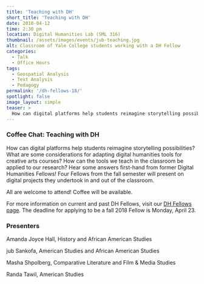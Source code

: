```yaml
---
title: 'Teaching with DH'
short_title: 'Teaching with DH'
date: 2018-04-12
time: 2:30 pm
location: Digital Humanities Lab (SML 316)
thumbnail: /assets/images/events/jub-teaching.jpg
alt: Classroom of Yale College students working with a DH Fellow
categories:
  - Talk
  - Office Hours
tags:
  - Geospatial Analysis
  - Text Analysis
  - Pedagogy
permalink: '/dh-fellows-18/'
spotlight: false
image_layout: simple
teaser: >
  How can digital platforms help students reimagine storytelling possibilties? What are some considerations for adapting digital humanities tools for creative arts courses? Hear some answers first-hand from former Digital Humanities Fellows.
---
```


### Coffee Chat: Teaching with DH

How can digital platforms help students reimagine storytelling possibilities? What are some considerations for adapting digital humanities tools for creative arts courses? How can the tools we teach in the classroom be applied to our research? Hear some answers first-hand from former Digital Humanities Fellows! Four Fellows from the fall semester will present on digital projects they undertook in and out of the classroom. 

All are welcome to attend! Coffee will be available.
   
For more information on current and past DH Fellows, visit our <a href='http://web.library.yale.edu/dhlab/dhfellows' target='_blank'>DH Fellows page</a>. The deadline for applying to be a fall 2018 Fellow is Monday, April 23.

### Presenters 

Amanda Joyce Hall, History and African American Studies

jub Sankofa, American Studies and African American Studies

Masha Shpolberg, Comparative Literature and Film & Media Studies

Randa Tawil, American Studies